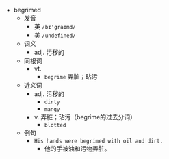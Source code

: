 - begrimed
  - 发音
    - 英 `/bɪ'graɪmd/`
    - 美 `/undefined/`
  - 词义
    - adj. 污秽的
  - 同根词
    - vt.
      - `begrime` 弄脏；玷污
  - 近义词
    - adj. 污秽的
      - `dirty`
      - `mangy`
    - v. 弄脏；玷污（begrime的过去分词）
      - `blotted`
  - 例句
    - `His hands were begrimed with oil and dirt.`
      - 他的手被油和污物弄脏。

